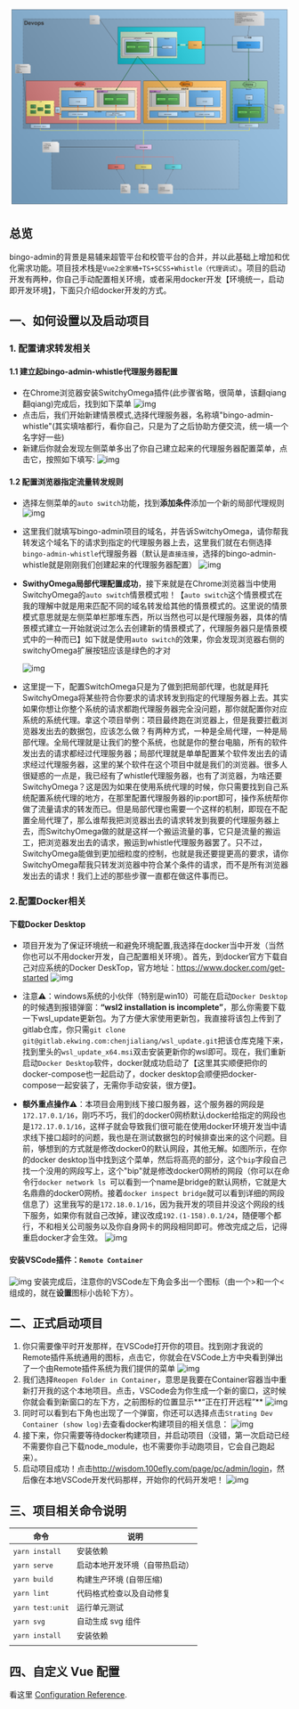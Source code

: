 ![img](../../../pic/Web开发流程图.png)
## 总览

bingo-admin的背景是易辅来超管平台和校管平台的合并，并以此基础上增加和优化需求功能。项目技术栈是`Vue2全家桶+TS+SCSS+Whistle（代理调试）`。项目的启动开发有两种，你自己手动配置相关环境，或者采用docker开发【环境统一，启动即开发环境】，下面只介绍docker开发的方式。

## 一、如何设置以及启动项目

### 1. 配置请求转发相关

#### 1.1 建立起bingo-admin-whistle代理服务器配置

- 在Chrome浏览器安装SwitchyOmega插件(此步骤省略，很简单，该翻qiang翻qiang)完成后，找到如下菜单
![img](https://gitlab.ekwing.com/chenjialiang/wsl_update/uploads/67ee6b78b1054abb8347529c5ce5f45a/%E6%88%AA%E5%B1%8F2022-01-13_%E4%B8%8A%E5%8D%8810.27.35.png)
- 点击后，我们开始新建情景模式,选择代理服务器，名称填"bingo-admin-whistle"(其实填啥都行，看你自己，只是为了之后协助方便交流，统一填一个名字好一些)
- 新建后你就会发现左侧菜单多出了你自己建立起来的代理服务器配置菜单，点击它，按照如下填写:
![img](https://gitlab.ekwing.com/chenjialiang/wsl_update/uploads/c9341475316438b484664493819e39a1/%E6%88%AA%E5%B1%8F2022-01-13_%E4%B8%8A%E5%8D%8810.31.11.png)

#### 1.2 配置浏览器指定流量转发规则

- 选择左侧菜单的`auto switch`功能，找到**添加条件**添加一个新的局部代理规则
![img](https://gitlab.ekwing.com/chenjialiang/wsl_update/uploads/9a19e5a0f3d3d2f501b34c549d99a56e/%E6%88%AA%E5%B1%8F2022-01-13_%E4%B8%8A%E5%8D%8810.34.52.png)

- 这里我们就填写bingo-admin项目的域名，并告诉SwitchyOmega，请你帮我转发这个域名下的请求到指定的代理服务器上去，这里我们就在右侧选择`bingo-admin-whistle`代理服务器（默认是`直接连接`，选择的bingo-admin-whistle就是刚刚我们创建起来的代理服务器配置）
![img](https://gitlab.ekwing.com/wisdom/fe/bingo-admin/uploads/42eb8fdcc2fccb0ee6869cea93d3e537/%E6%88%AA%E5%B1%8F2022-01-13_%E4%B8%8B%E5%8D%8811.17.56.png)

- **SwithyOmega局部代理配置成功**，接下来就是在Chrome浏览器当中使用SwitchyOmega的`auto switch`情景模式啦！【`auto switch`这个情景模式在我的理解中就是用来匹配不同的域名转发给其他的情景模式的。这里说的情景模式意思就是左侧菜单栏那堆东西，所以当然也可以是代理服务器，具体的情景模式建立一开始就说过怎么去创建新的情景模式了，代理服务器只是情景模式中的一种而已】如下就是使用`auto switch`的效果，你会发现浏览器右侧的switchyOmega扩展按钮应该是绿色的才对

  ![img](https://gitlab.ekwing.com/wisdom/fe/bingo-admin/uploads/29f30eca273b6bd197fd8921bc717c6b/%E6%88%AA%E5%B1%8F2022-01-13_%E4%B8%8B%E5%8D%8811.27.04.png)

- 这里提一下，配置SwitchOmega只是为了做到把局部代理，也就是拜托SwitchyOmega将某些符合你要求的请求转发到指定的代理服务器上去。其实如果你想让你整个系统的请求都跑代理服务器完全没问题，那你就配置你对应系统的系统代理。拿这个项目举例：项目最终跑在浏览器上，但是我要拦截浏览器发出去的数据包，应该怎么做？有两种方式，一种是全局代理，一种是局部代理。全局代理就是让我们的整个系统，也就是你的整台电脑，所有的软件发出去的请求都经过代理服务器；局部代理就是单单配置某个软件发出去的请求经过代理服务器，这里的某个软件在这个项目中就是我们的浏览器。很多人很疑惑的一点是，我已经有了whistle代理服务器，也有了浏览器，为啥还要SwitchyOmega？这是因为如果在使用系统代理的时候，你只需要找到自己系统配置系统代理的地方，在那里配置代理服务器的ip:port即可，操作系统帮你做了流量请求的转发而已。但是局部代理也需要一个这样的机制，即现在不配置全局代理了，那么谁帮我把浏览器出去的请求转发到我要的代理服务器上去，而SwitchyOmega做的就是这样一个搬运流量的事，它只是流量的搬运工，把浏览器发出去的请求，搬运到whistle代理服务器罢了。只不过，SwitchyOmega能做到更加细粒度的控制，也就是我还要提更高的要求，请你SwitchyOmega帮我只转发浏览器中符合某个条件的请求，而不是所有浏览器发出去的请求！我们上述的那些步骤一直都在做这件事而已。

### 2.配置Docker相关

#### 下载Docker Desktop

- 项目开发为了保证环境统一和避免环境配置,我选择在docker当中开发（当然你也可以不用docker开发，自己配置相关环境）。首先，到docker官方下载自己对应系统的Docker DeskTop，官方地址：<https://www.docker.com/get-started>
![img](https://gitlab.ekwing.com/chenjialiang/wsl_update/uploads/7ebd31dca0bed72d98953552afd32236/%E6%88%AA%E5%B1%8F2022-01-13_%E4%B8%8A%E5%8D%8810.53.16.png)
- 注意⚠️：windows系统的小伙伴（特别是win10）可能在启动`Docker Desktop`的时候遇到报错弹窗：**“wsl2 installation is incomplete”**，那么你需要下载一下wsl_update更新包。为了方便大家使用更新包，我直接将该包上传到了gitlab仓库，你只需`git clone git@gitlab.ekwing.com:chenjialiang/wsl_update.git`把该仓库克隆下来，找到里头的`wsl_update_x64.msi`双击安装更新你的wsl即可。现在，我们重新启动`Docker Desktop`软件，docker就成功启动了【这里其实顺便把你的docker-compose也一起启动了，docker desktop会顺便把docker-compose一起安装了，无需你手动安装，很方便】。

- **额外重点操作**⚠️：本项目会用到线下接口服务器，这个服务器的网段是`172.17.0.1/16`，刚巧不巧，我们的docker0网桥默认docker给指定的网段也是`172.17.0.1/16`，这样子就会导致我们很可能在使用docker环境开发当中请求线下接口超时的问题，我也是在测试数据包的时候排查出来的这个问题。目前，够想到的方式就是修改docker0的默认网段，其他无解。如图所示，在你的docker desktop当中找到这个菜单，然后将高亮的部分，这个`bip`字段自己找一个没用的网段写上，这个"bip"就是修改docker0网桥的网段（你可以在命令行`docker network ls `可以看到一个name是bridge的默认网桥，它就是大名鼎鼎的docker0网桥。接着`docker inspect bridge`就可以看到详细的网段信息了）这里我写的是`172.18.0.1/16`，因为我开发的项目并没这个网段的线下服务，如果你有就自己改掉，建议改成`192.(1-158).0.1/24`，随便哪个都行，不和相关公司服务以及你自身网卡的网段相同即可。修改完成之后，记得重启docker才会生效。
![img](https://gitlab.ekwing.com/wisdom/fe/bingo-admin/uploads/99e438f7297129ed806bf3f47e5d6a5f/%E6%88%AA%E5%B1%8F2022-01-13_%E4%B8%8B%E5%8D%8811.30.17.png)


#### 安装VSCode插件：`Remote Container`

![img](https://gitlab.ekwing.com/chenjialiang/wsl_update/uploads/b02d432ab590f3a066584a069902adbd/%E6%88%AA%E5%B1%8F2022-01-13_%E4%B8%8A%E5%8D%8810.00.59.png)
安装完成后，注意你的VSCode左下角会多出一个图标（由一个>和一个<组成的，就在**设置**图标小齿轮下方）。

## 二、正式启动项目

1. 你只需要像平时开发那样，在VSCode打开你的项目。找到刚才我说的Remote插件系统通用的图标，点击它，你就会在VSCode上方中央看到弹出了一个由Remote插件系统为我们提供的菜单
![img](https://gitlab.ekwing.com/chenjialiang/wsl_update/uploads/649d1d4cd0954f2a2c4a9c5b820adc9b/%E6%88%AA%E5%B1%8F2022-01-13_%E4%B8%8A%E5%8D%8810.12.23.png)
2. 我们选择`Reopen Folder in Container`，意思是我要在Container容器当中重新打开我的这个本地项目。点击，VSCode会为你生成一个新的窗口，这时候你就会看到新窗口的左下方，之前图标的位置显示**“正在打开远程”**
![img](https://gitlab.ekwing.com/chenjialiang/wsl_update/uploads/ba212dd77f29f0419295c7a2f126073a/%E6%88%AA%E5%B1%8F2022-01-13_%E4%B8%8A%E5%8D%8810.14.03.png)
3. 同时可以看到右下角也出现了一个弹窗，你还可以选择点击`Strating Dev Container (show log)`去查看docker构建项目的相关信息：
![img](https://gitlab.ekwing.com/chenjialiang/wsl_update/uploads/1693756e970430e3327c548b684847eb/%E6%88%AA%E5%B1%8F2022-01-13_%E4%B8%8A%E5%8D%8810.14.18.png)
4. 接下来，你只需要等待docker构建项目，并启动项目（没错，第一次启动已经不需要你自己下载node_module，也不需要你手动跑项目，它会自己跑起来）。
5. 启动项目成功！点击<http://wisdom.100efly.com/page/pc/admin/login>，然后像在本地VSCode开发代码那样，开始你的代码开发吧！
    ![img](https://gitlab.ekwing.com/wisdom/fe/bingo-admin/uploads/a29f970484cfa9f10af370bfcdefa70e/%E6%88%AA%E5%B1%8F2022-01-13_%E4%B8%8B%E5%8D%8811.19.44.png)


## 三、项目相关命令说明

| 命令             | 说明                           |
| ---------------- | ------------------------------ |
| `yarn install`   | 安装依赖                       |
| `yarn serve`     | 启动本地开发环境（自带热启动） |
| `yarn build`     | 构建生产环境 (自带压缩)        |
| `yarn lint`      | 代码格式检查以及自动修复       |
| `yarn test:unit` | 运行单元测试                   |
| `yarn svg`       | 自动生成 svg 组件              |
| `yarn install`   | 安装依赖                       |
|                  |                                |

## 四、自定义 Vue 配置

看这里 [Configuration Reference](https://cli.vuejs.org/config/).
